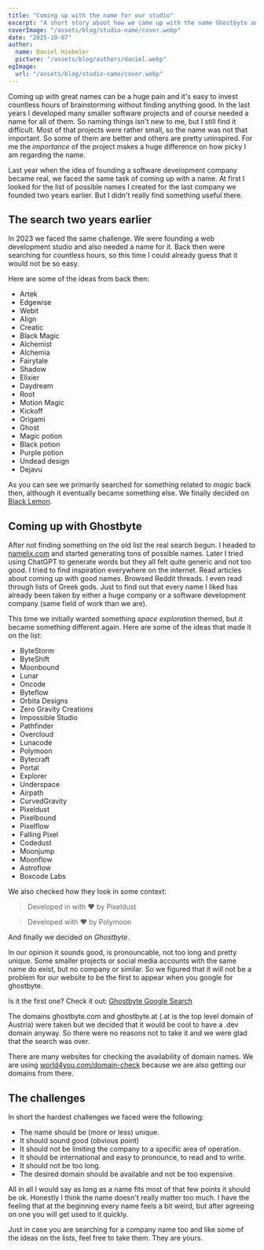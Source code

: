 ```yaml
---
title: "Coming up with the name for our studio"
excerpt: "A short story about how we came up with the name Ghostbyte and some tips on finding company names."
coverImage: "/assets/blog/studio-name/cover.webp"
date: "2025-10-07"
author:
  name: Daniel Hiebeler
  picture: "/assets/blog/authors/daniel.webp"
ogImage:
  url: "/assets/blog/studio-name/cover.webp"
---
```


Coming up with great names can be a huge pain and it's easy to invest countless hours of brainstorming without finding anything good. In the last years I developed many smaller software projects and of course needed a name for all of them. So naming things isn't new to me, but I still find it difficult. Most of that projects were rather small, so the name was not that important. So some of them are better and others are pretty uninspired. For me the *importance* of the project makes a huge difference on how picky I am regarding the name.

Last year when the idea of founding a software development company became real, we faced the same task of coming up with a name. At first I looked for the list of possible names I created for the last company we founded two years earlier. But I didn't really find something useful there.

## The search two years earlier

In 2023 we faced the same challenge. We were founding a web development studio and also needed a name for it. Back then were searching for countless hours, so this time I could already guess that it would not be so easy.

Here are some of the ideas from back then:
+ Artek
+ Edgewise
+ Webit
+ Align
+ Creatic
+ Black Magic
+ Alchemist
+ Alchemia
+ Fairytale
+ Shadow
+ Elixier
+ Daydream
+ Root
+ Motion Magic
+ Kickoff
+ Origami
+ Ghost
+ Magic potion
+ Black potion
+ Purple potion
+ Undead design
+ Dejavu

As you can see we primarily searched for something related to *magic* back then, although it eventually became something else. We finally decided on [Black Lemon](https://blacklemon.design).


## Coming up with Ghostbyte

After not finding something on the old list the real search begun. I headed to [namelix.com](https://namelix.com) and started generating tons of possible names. Later I tried using ChatGPT to generate words but they all felt quite generic and not too good. I tried to find inspiration everywhere on the internet. Read articles about coming up with good names. Browsed Reddit threads. I even read through lists of Greek gods. Just to find out that every name I liked has already been taken by either a huge company or a software development company (same field of work than we are).

This time we initially wanted something *space exploration* themed, but it became something different again. Here are some of the ideas that made it on the list:

+ ByteStorm
+ ByteShift
+ Moonbound
+ Lunar
+ Oncode
+ Byteflow
+ Orbita Designs
+ Zero Gravity Creations
+ Impossible Studio
+ Pathfinder
+ Overcloud
+ Lunacode
+ Polymoon
+ Bytecraft
+ Portal
+ Explorer
+ Underspace
+ Airpath
+ CurvedGravity
+ Pixeldust
+ Pixelbound
+ Pixelflow
+ Falling Pixel
+ Codedust
+ Moonjump
+ Moonflow
+ Astroflow
+ Boxcode Labs

We also checked how they look in some context:
> Developed in with ❤️ by Pixeldust

> Developed with ❤️ by Polymoon

And finally we decided on *Ghostbyte*.

In our opinion it sounds good, is pronouncable, not too long and pretty unique. Some smaller projects or social media accounts with the same name do exist, but no company or similar. So we figured that it will not be a problem for our website to be the first to appear when you google for ghostbyte.

Is it the first one? Check it out: [Ghostbyte Google Search](https://www.google.com/search?q=ghostbyte)

The domains ghostbyte.com and ghostbyte.at (.at is the top level domain of Austria) were taken but we decided that it would be cool to have a .dev domain anyway. So there were no reasons not to take it and we were glad that the search was over.

There are many websites for checking the availability of domain names. We are using [world4you.com/domain-check](https://www.world4you.com/domain/domain-check) because we are also getting our domains from there.


## The challenges

In short the hardest challenges we faced were the following:
+ The name should be (more or less) unique.
+ It should sound good (obvious point)
+ It should not be limiting the company to a specific area of operation.
+ It should be international and easy to pronounce, to read and to write.
+ It should not be too long.
+ The desired domain should be available and not be too expensive.

All in all I would say as long as a name fits most of that few points it should be ok. Honestly I think the name doesn't really matter too much. I have the feeling that at the beginning every name feels a bit weird, but after agreeing on one you will get used to it quickly.

Just in case you are searching for a company name too and like some of the ideas on the lists, feel free to take them. They are yours.